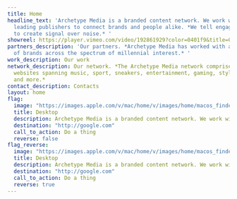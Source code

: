 ```yaml
---
title: Home
headline_text: 'Archetype Media is a branded content network. We work with the world’s
  leading publishers to connect brands and people alike. *We tell engaging stories
  to create signal over noise.* '
showreel: https://player.vimeo.com/video/192861929?color=0401f9&title=0&byline=0&portrait=0
partners_description: 'Our partners. *Archetype Media has worked with a wide variety
  of brands across the spectrum of millennial interest.* '
work_description: Our work
network_description: Our network. *The Archetype Media network comprises over 100
  websites spanning music, sport, sneakers, entertainment, gaming, style, art & design
  and more.*
contact_description: Contacts
layout: home
flag:
  image: "https://images.apple.com/v/mac/home/v/images/home/macos_finder_icloud_large.png"
  title: Desktop
  description: Archetype Media is a branded content network. We work with the world’s leading publishers to connect brands and people alike
  destination: "http://google.com"
  call_to_action: Do a thing
  reverse: false
flag_reverse:
  image: "https://images.apple.com/v/mac/home/v/images/home/macos_finder_icloud_large.png"
  title: Desktop
  description: Archetype Media is a branded content network. We work with the world’s leading publishers to connect brands and people alike
  destination: "http://google.com"
  call_to_action: Do a thing
  reverse: true
---
```

